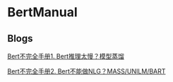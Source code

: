 # BertManual

## Blogs

[Bert不完全手册1. Bert推理太慢？模型蒸馏 ](https://www.cnblogs.com/gogoSandy/p/15978982.html)

[Bert不完全手册2. Bert不能做NLG？MASS/UNILM/BART](https://www.cnblogs.com/gogoSandy/p/15996974.html)
